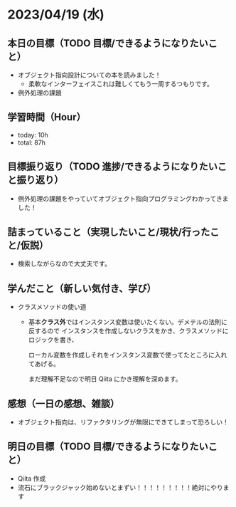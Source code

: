 # 2023/04/19 (水)

## 本日の目標（TODO 目標/できるようになりたいこと）

- オブジェクト指向設計についての本を読みました！
  - 柔軟なインターフェイスこれは難しくてもう一周するつもりです。
- 例外処理の課題

## 学習時間（Hour）

- today: 10h
- total: 87h

## 目標振り返り（TODO 進捗/できるようになりたいこと振り返り）

- 例外処理の課題をやっていてオブジェクト指向プログラミングわかってきました！

## 詰まっていること（実現したいこと/現状/行ったこと/仮説）

- 検索しながらなので大丈夫です。

## 学んだこと（新しい気付き、学び）

- クラスメソッドの使い道

  - 基本**クラス外**ではインスタンス変数は使いたくない。デメテルの法則に反するので
    インスタンスを作成しないクラスをかき、クラスメソッドにロジックを書き、

    ローカル変数を作成しそれをインスタンス変数で使ってたところに入れてあげる。

    まだ理解不足なので明日 Qiita にかき理解を深めます。

## 感想（一日の感想、雑談）

- オブジェクト指向は、リファクタリングが無限にできてしまって恐ろしい！

## 明日の目標（TODO 目標/できるようになりたいこと）

- Qiita 作成
- 流石にブラックジャック始めないとまずい！！！！！！！！！絶対にやります
